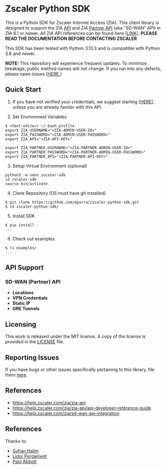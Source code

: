 # Zscaler Python SDK 

This is a Python SDK for Zscaler Internet Access (ZIA).  This client library is designed to support the ZIA [API](https://help.zscaler.com/zia/zia-api) and ZIA [Partner API](https://help.zscaler.com/zia/sd-wan-api-integration) (aka "SD-WAN" API) in ZIA 6.1 or newer.  All ZIA API references can be found here [[LINK](https://help.zscaler.com/zia/zia-api)].  **PLEASE READ THE DOCUMENTATION BEFORE CONTACTING ZSCALER**

This SDK has been tested with Python 3.13.3 and is compatible with Python 3.8 and newer.

**NOTE:** This repository will experience frequent updates.  To minimize breakage, public method names will not change.  If you run into any defects, please open issues [[HERE.](https://github.com/eparra/zscaler-python-sdk/issues)]   

## Quick Start 

1) If you have not verified your credentials, we suggest starting [[HERE](https://help.zscaler.com/zia/configuring-postman-rest-api-client)], unless you are already familar with this API.

2) Set Environment Variables   
 
```
$ <text-editor> ~/.bash_profile 
export ZIA_USERNAME="<ZIA-ADMIN-USER-ID>"
export ZIA_PASSWORD="<ZIA-ADMIN-USER-PASSWORD>"
export ZIA_API="<ZIA-API-KEY>" 

export ZIA_PARTNER_USERNAME="<ZIA-PARTNER-ADMIN-USER-ID>"
export ZIA_PARTNER_PASSWORD="<ZIA-PARTNER-ADMIN-USER-PASSWORD>"
export ZIA_PARTNER_API="<ZIA-PARTNER-API-KEY>"
```

3) Setup Virtual Environment (optional)

```
python3 -m venv zscaler-sdk
cd zscaler-sdk 
source bin/activate
```
        
4) Clone Repository (OS must have git installed)

```
$ git clone https://github.com/eparra/zscaler-python-sdk.git
$ cd zscaler-python-sdk/
```

5) Install SDK

```
$ pip install .
...
```

6) Check out examples

```
$ ls examples/
...
```

## API Support

### SD-WAN (Partner) API

* **Locations**
* **VPN Credentials**
* **Static IP**
* **GRE Tunnels**


## Licensing

This work is released under the MIT license. A copy of the license is provided in the [LICENSE](https://github.com/eparra/zscaler-python-sdk/blob/master/LICENSE) file.

## Reporting Issues

If you have bugs or other issues specifically pertaining to this library, file them [here](https://github.com/eparra/zscaler-python-sdk/issues).

## References

* https://help.zscaler.com/zia/zia-api
* https://help.zscaler.com/zia/zia-api/api-developer-reference-guide
* https://help.zscaler.com/zia/sd-wan-api-integration

## References

Thanks to:

* [Sofian Halim](https://www.linkedin.com/in/sofian-halim-9237b25/)
* [Lidor Pergament](https://www.linkedin.com/in/lidorp/)
* [Paul Abbott](https://www.linkedin.com/in/paul-abbott-4b014/)

